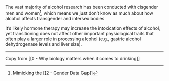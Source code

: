 The vast majority of alcohol research has been conducted with cisgender men and women[^1], which means we just don’t know as much about how alcohol affects transgender and intersex bodies

It’s likely hormone therapy may increase the intoxication effects of alcohol, yet transitioning does not affect other important physiological traits that often play a larger role in processing alcohol (e.g., gastric alcohol dehydrogenase levels and liver size).

[^1]: Mimicking the [[2 - Gender Data Gap]]

---

Copy from [[0 - Why biology matters when it comes to drinking]]